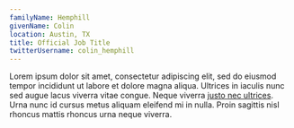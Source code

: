```yaml
---
familyName: Hemphill
givenName: Colin
location: Austin, TX
title: Official Job Title
twitterUsername: colin_hemphill
---
```


Lorem ipsum dolor sit amet, consectetur adipiscing elit, sed do eiusmod tempor incididunt ut labore et dolore magna aliqua. Ultrices in iaculis nunc sed augue lacus viverra vitae congue. Neque viverra [justo nec ultrices](#). Urna nunc id cursus metus aliquam eleifend mi in nulla. Proin sagittis nisl rhoncus mattis rhoncus urna neque viverra.
